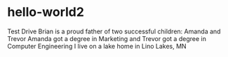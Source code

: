 # hello-world2
Test Drive
Brian is a proud father of two successful children: Amanda and Trevor
Amanda got a degree in Marketing and Trevor got a degree in Computer Engineering
I live on a lake home in Lino Lakes, MN
